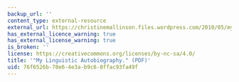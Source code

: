 ```yaml
---
backup_url: ''
content_type: external-resource
external_url: https://christinemallinson.files.wordpress.com/2010/05/my-linguistic-autobiography.pdf
has_external_licence_warning: true
has_external_license_warning: true
is_broken: ''
license: https://creativecommons.org/licenses/by-nc-sa/4.0/
title: '"My Linguistic Autobiography." (PDF)'
uid: 76f6526b-78e6-4e3a-b9c6-8ffac93fa49f
---
```

